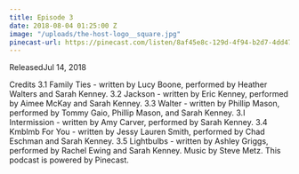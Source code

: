 ```yaml
---
title: Episode 3
date: 2018-08-04 01:25:00 Z
image: "/uploads/the-host-logo__square.jpg"
pinecast-url: https://pinecast.com/listen/8af45e8c-129d-4f94-b2d7-4dd4793df27d.mp3
---
```


ReleasedJul 14, 2018

Credits 3.1 Family Ties - written by Lucy Boone, performed by Heather Walters and Sarah Kenney. 3.2 Jackson - written by Eric Kenney, performed by Aimee McKay and Sarah Kenney. 3.3 Walter - written by Phillip Mason, performed by Tommy Gaio, Phillip Mason, and Sarah Kenney. 3.I Intermission - written by Amy Carver, performed by Sarah Kenney. 3.4 Kmblmb For You - written by Jessy Lauren Smith, performed by Chad Eschman and Sarah Kenney. 3.5 Lightbulbs - written by Ashley Griggs, performed by Rachel Ewing and Sarah Kenney. Music by Steve Metz. This podcast is powered by Pinecast.